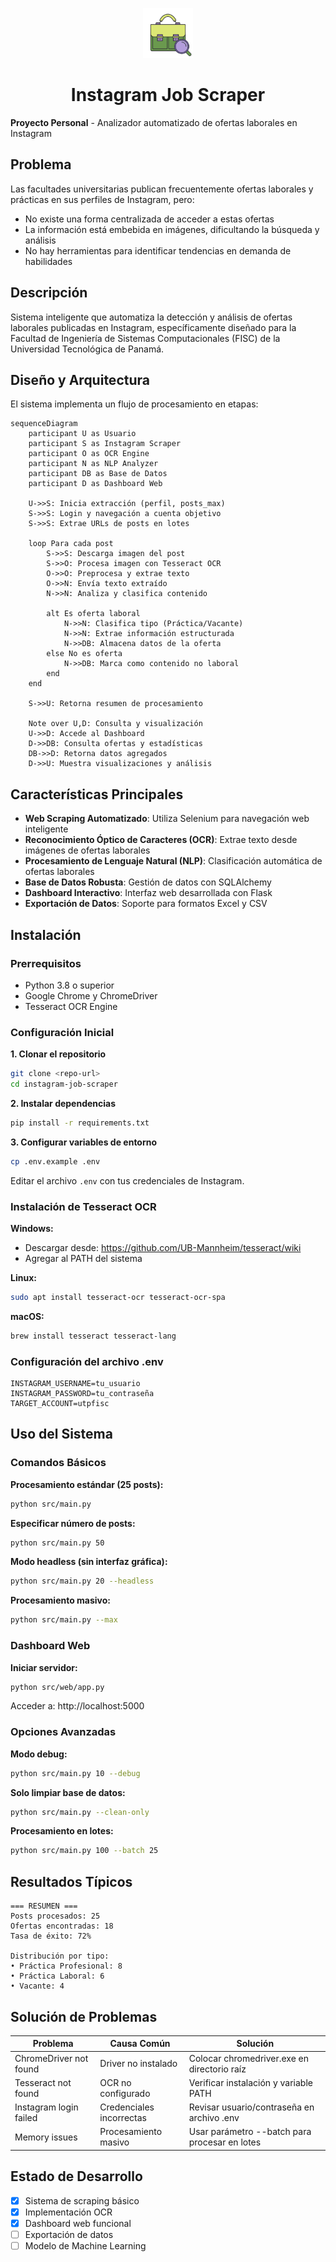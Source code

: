 <p align="center">
  <img src="icon.svg" width="80" alt="Logo">
</p>
<h1 align="center">Instagram Job Scraper</h1>

**Proyecto Personal** - Analizador automatizado de ofertas laborales en Instagram

## Problema

Las facultades universitarias publican frecuentemente ofertas laborales y prácticas en sus perfiles de Instagram, pero:
- No existe una forma centralizada de acceder a estas ofertas
- La información está embebida en imágenes, dificultando la búsqueda y análisis
- No hay herramientas para identificar tendencias en demanda de habilidades

## Descripción

Sistema inteligente que automatiza la detección y análisis de ofertas laborales publicadas en Instagram, específicamente diseñado para la Facultad de Ingeniería de Sistemas Computacionales (FISC) de la Universidad Tecnológica de Panamá.

## Diseño y Arquitectura

El sistema implementa un flujo de procesamiento en etapas:

```mermaid
sequenceDiagram
    participant U as Usuario
    participant S as Instagram Scraper
    participant O as OCR Engine
    participant N as NLP Analyzer
    participant DB as Base de Datos
    participant D as Dashboard Web
    
    U->>S: Inicia extracción (perfil, posts_max)
    S->>S: Login y navegación a cuenta objetivo
    S->>S: Extrae URLs de posts en lotes
    
    loop Para cada post
        S->>S: Descarga imagen del post
        S->>O: Procesa imagen con Tesseract OCR
        O->>O: Preprocesa y extrae texto
        O->>N: Envía texto extraído
        N->>N: Analiza y clasifica contenido
        
        alt Es oferta laboral
            N->>N: Clasifica tipo (Práctica/Vacante)
            N->>N: Extrae información estructurada
            N->>DB: Almacena datos de la oferta
        else No es oferta
            N->>DB: Marca como contenido no laboral
        end
    end
    
    S->>U: Retorna resumen de procesamiento
    
    Note over U,D: Consulta y visualización
    U->>D: Accede al Dashboard
    D->>DB: Consulta ofertas y estadísticas
    DB->>D: Retorna datos agregados
    D->>U: Muestra visualizaciones y análisis
```

## Características Principales

- **Web Scraping Automatizado**: Utiliza Selenium para navegación web inteligente
- **Reconocimiento Óptico de Caracteres (OCR)**: Extrae texto desde imágenes de ofertas laborales
- **Procesamiento de Lenguaje Natural (NLP)**: Clasificación automática de ofertas laborales
- **Base de Datos Robusta**: Gestión de datos con SQLAlchemy
- **Dashboard Interactivo**: Interfaz web desarrollada con Flask
- **Exportación de Datos**: Soporte para formatos Excel y CSV

## Instalación

### Prerrequisitos

- Python 3.8 o superior
- Google Chrome y ChromeDriver
- Tesseract OCR Engine

### Configuración Inicial

**1. Clonar el repositorio**

```bash
git clone <repo-url>
cd instagram-job-scraper
```

**2. Instalar dependencias**

```bash
pip install -r requirements.txt
```

**3. Configurar variables de entorno**

```bash
cp .env.example .env
```

Editar el archivo `.env` con tus credenciales de Instagram.

### Instalación de Tesseract OCR

**Windows:**
- Descargar desde: https://github.com/UB-Mannheim/tesseract/wiki
- Agregar al PATH del sistema

**Linux:**
```bash
sudo apt install tesseract-ocr tesseract-ocr-spa
```

**macOS:**
```bash
brew install tesseract tesseract-lang
```

### Configuración del archivo .env

```env
INSTAGRAM_USERNAME=tu_usuario
INSTAGRAM_PASSWORD=tu_contraseña
TARGET_ACCOUNT=utpfisc
```

## Uso del Sistema

### Comandos Básicos

**Procesamiento estándar (25 posts):**
```bash
python src/main.py
```

**Especificar número de posts:**
```bash
python src/main.py 50
```

**Modo headless (sin interfaz gráfica):**
```bash
python src/main.py 20 --headless
```

**Procesamiento masivo:**
```bash
python src/main.py --max
```

### Dashboard Web

**Iniciar servidor:**
```bash
python src/web/app.py
```

Acceder a: http://localhost:5000

### Opciones Avanzadas

**Modo debug:**
```bash
python src/main.py 10 --debug
```

**Solo limpiar base de datos:**
```bash
python src/main.py --clean-only
```

**Procesamiento en lotes:**
```bash
python src/main.py 100 --batch 25
```

## Resultados Típicos

```
=== RESUMEN ===
Posts procesados: 25
Ofertas encontradas: 18
Tasa de éxito: 72%

Distribución por tipo:
• Práctica Profesional: 8
• Práctica Laboral: 6
• Vacante: 4
```

## Solución de Problemas

| Problema | Causa Común | Solución |
|----------|-------------|----------|
| ChromeDriver not found | Driver no instalado | Colocar chromedriver.exe en directorio raíz |
| Tesseract not found | OCR no configurado | Verificar instalación y variable PATH |
| Instagram login failed | Credenciales incorrectas | Revisar usuario/contraseña en archivo .env |
| Memory issues | Procesamiento masivo | Usar parámetro --batch para procesar en lotes |

## Estado de Desarrollo

- [x] Sistema de scraping básico
- [x] Implementación OCR
- [x] Dashboard web funcional
- [ ] Exportación de datos
- [ ] Modelo de Machine Learning
